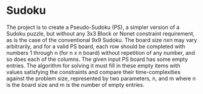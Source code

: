 # Sudoku
The project is to create a Pseudo-Sudoku (PS), a simpler version of a Sudoku puzzle, but without any 3x3 Block or Nonet constraint requirement, as is the case of the conventional 9x9 Sudoku. The board size nxn may vary arbitrarily, and for a valid PS board, each row should be completed with numbers 1 through n (for n x n board) without repetition of any number, and so does each of the columns. The given input PS board has some empty entries. The algorithm for solving it must fill in these empty items with values satisfying the constraints and compare their time-complexities against the problem size, represented by two parameters, n, and m where n is the board size and m is the number of empty entries.
